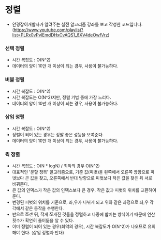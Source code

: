# 정렬

- 안경잡이개발자가 알려주는 실전 알고리즘 강좌를 보고 작성한 코드입니다. (https://www.youtube.com/playlist?list=PLRx0vPvlEmdDHxCvAQS1_6XV4deOwfVrz)

### 선택 정렬
- 시간 복잡도 : O(N^2)
- 데이터의 양이 10만 개 이상이 되는 경우, 사용이 불가능하다.

### 버블 정렬
- 시간 복잡도 : O(N^2)
- 시간 복잡도는 O(N^2)지만, 정렬 기법 중에 가장 느리다.
- 데이터의 양이 10만 개 이상이 되는 경우, 사용이 불가능하다.

### 삽입 정렬
- 시간 복잡도 : O(N^2)
- 정렬이 되어 있는 경우는 정말 좋은 성능을 보여준다.
- 데이터의 양이 10만 개 이상이 되는 경우, 사용이 불가능하다.

### 퀵 정렬
- 시간 복잡도 : O(N * logN) / 최악의 경우 O(N^2)
- 대표적인 '분할 정복' 알고리즘으로, 기준 값(피벗)을 왼쪽에서 오른쪽 방향으로 피벗보다 큰 값을 찾고, 오른쪽에서 반대 방향으로 피벗보다 작은 값을 찾은 뒤 서로 바꿔준다.
- 큰 값의 인덱스가 작은 값의 인덱스보다 큰 경우, 작은 값과 피벗의 위치를 교환하여 준다.
- 변경된 피벗의 위치를 기준으로, 좌,우가 나뉘게 되고 위와 같은 과정으로 좌,우 각각에서 같은 동작을 수행한다.
- 반으로 쪼갠 뒤, 작게 쪼개진 것들을 정렬하고 나중에 합치는 방식이기 때문에 연산 횟수가 확연히 줄어듦을 알 수 있다.
- 이미 정렬이 되어 있는 경우(최악의 경우), 시간 복잡도가 O(N^2)가 나오므로 유의해야 한다. (삽입 정렬과 반대)
